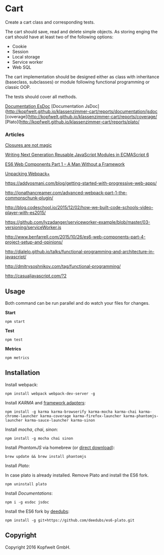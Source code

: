 # Cart

Create a cart class and corresponding tests.

The cart should save, read and delete simple objects. As storing enging the cart should have at least two of the following options:

* Cookie
* Session
* Local storage
* Service worker
* Web SQL

The cart implementation should be designed either as class with inheritance (baseclass, subclasses) or module following functional programming or classic OOP.

The tests should cover all methods.

[Documentation EsDoc](http://kopfwelt.github.io/klassenzimmer-cart/reports/documentation/esdoc)
[Documentation JsDoc](http://kopfwelt.github.io/klassenzimmer-cart/reports/documentation/jsdoc
[coverage](http://kopfwelt.github.io/klassenzimmer-cart/reports/coverage/
[Plato](http://kopfwelt.github.io/klassenzimmer-cart/reports/plato/

### Articles

[Closures are not magic](http://renderedtext.com/blog/2015/11/18/closures-are-not-magic/)

[Writing Next Generation Reusable JavaScript Modules in ECMAScript 6](https://www.smashingmagazine.com/2016/02/writing-next-generation-reusable-javascript-modules/)

[ES6 Web Components Part 1 – A Man Without a Framework](http://www.benfarrell.com/2015/10/26/es6-web-components-part-1-a-man-without-a-framework/)

[Unpacking Webpack+](http://blog.tighten.co/unpacking-webpack)

https://addyosmani.com/blog/getting-started-with-progressive-web-apps/

http://jonathancreamer.com/advanced-webpack-part-1-the-commonschunk-plugin/

http://blog.codeschool.io/2015/12/02/how-we-built-code-schools-video-player-with-es2015/

https://github.com/lyzadanger/serviceworker-example/blob/master/03-versioning/serviceWorker.js

http://www.benfarrell.com/2015/10/26/es6-web-components-part-4-project-setup-and-opinions/

http://dialelo.github.io/talks/functional-programming-and-architecture-in-javascript/

http://dmitrysoshnikov.com/tag/functional-programming/

http://casualjavascript.com/?2

## Usage
Both command can be run parallel and do watch your files for changes.

**Start**

```npm start```

**Test**

```npm test```

**Metrics**

```npm metrics```


## Installation
Install webpack:
```
npm install webpack webpack-dev-server -g
```

Install *KARMA* and [framework adapters](https://npmjs.org/browse/keyword/karma-adapter):

```
npm install -g karma karma-browserify karma-mocha karma-chai karma-chrome-launcher karma-coverage karma-firefox-launcher karma-phantomjs-launcher karma-sauce-launcher karma-sinon
```

Install *mocha*, *chai*, *sinon*:

```
npm install -g mocha chai sinon
```

Install *PhantomJS* via homebrew (or [direct download](http://phantomjs.org)):

```
brew update && brew install phantomjs
```

Install *Plato*:

In case plato is already installed. Remove Plato and install the ES6 fork.

```
npm uninstall plato
```

Install *Documentations*:


```
npm i -g esdoc jsdoc
```

Install the ES6 fork by [deedubs](https://github.com/deedubs/es6-plato):

```
npm install -g git+https://github.com/deedubs/es6-plato.git
```

## Copyright

Copyright 2016 Kopfwelt GmbH.

